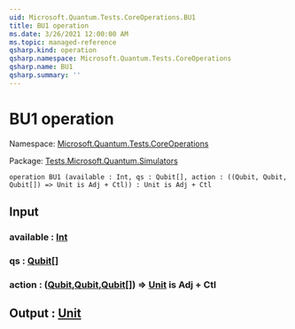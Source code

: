 ```yaml
---
uid: Microsoft.Quantum.Tests.CoreOperations.BU1
title: BU1 operation
ms.date: 3/26/2021 12:00:00 AM
ms.topic: managed-reference
qsharp.kind: operation
qsharp.namespace: Microsoft.Quantum.Tests.CoreOperations
qsharp.name: BU1
qsharp.summary: ''
---
```


# BU1 operation

Namespace: [Microsoft.Quantum.Tests.CoreOperations](xref:Microsoft.Quantum.Tests.CoreOperations)

Package: [Tests.Microsoft.Quantum.Simulators](https://nuget.org/packages/Tests.Microsoft.Quantum.Simulators)




```qsharp
operation BU1 (available : Int, qs : Qubit[], action : ((Qubit, Qubit, Qubit[]) => Unit is Adj + Ctl)) : Unit is Adj + Ctl
```


## Input

### available : [Int](xref:microsoft.quantum.lang-ref.int)




### qs : [Qubit](xref:microsoft.quantum.lang-ref.qubit)[]




### action : ([Qubit](xref:microsoft.quantum.lang-ref.qubit),[Qubit](xref:microsoft.quantum.lang-ref.qubit),[Qubit](xref:microsoft.quantum.lang-ref.qubit)[]) => [Unit](xref:microsoft.quantum.lang-ref.unit)  is Adj + Ctl





## Output : [Unit](xref:microsoft.quantum.lang-ref.unit)

